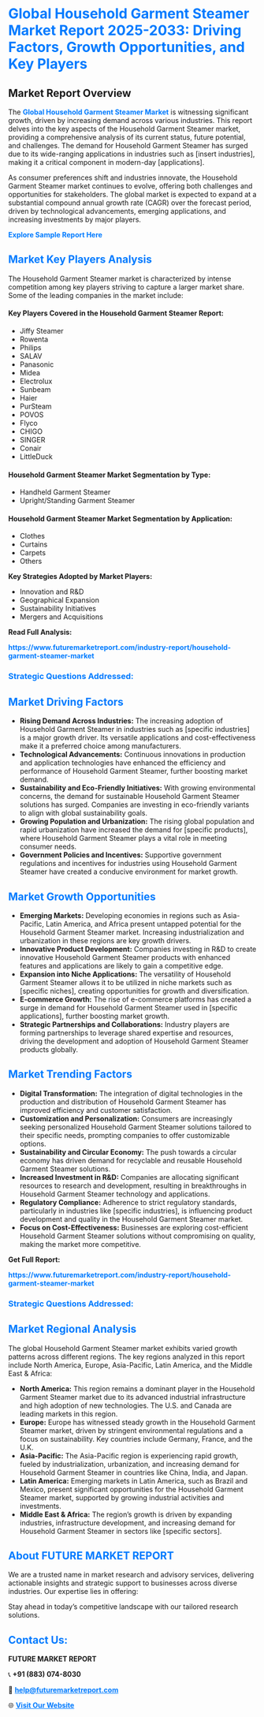 <h1 style="color: #007BFF;">Global Household Garment Steamer Market Report 2025-2033: Driving Factors, Growth Opportunities, and Key Players</h1>

<section id="overview">
<h2>Market Report Overview</h2>
<p>The <a href="https://www.futuremarketreport.com/industry-report/household-garment-steamer-market" style="color: #007BFF; text-decoration: none;"><strong>Global Household Garment Steamer Market</strong></a> is witnessing significant growth, driven by increasing demand across various industries. This report delves into the key aspects of the Household Garment Steamer market, providing a comprehensive analysis of its current status, future potential, and challenges. The demand for Household Garment Steamer has surged due to its wide-ranging applications in industries such as [insert industries], making it a critical component in modern-day [applications].</p>
<p>As consumer preferences shift and industries innovate, the Household Garment Steamer market continues to evolve, offering both challenges and opportunities for stakeholders. The global market is expected to expand at a substantial compound annual growth rate (CAGR) over the forecast period, driven by technological advancements, emerging applications, and increasing investments by major players.</p>
</section>

<section id="overview">
<p><a href="https://www.futuremarketreport.com/request-sample/reportId=41663" style="color: #007BFF; text-decoration: none;"><strong>Explore Sample Report Here</strong></a></p>
</section>

<section id="key-players">
<h2 style="color: #007BFF;">Market Key Players Analysis</h2>
<p>The Household Garment Steamer market is characterized by intense competition among key players striving to capture a larger market share. Some of the leading companies in the market include:</p>
<h4>Key Players Covered in the Household Garment Steamer Report:</h4>
<ul><li>Jiffy Steamer</li><li>Rowenta</li><li>Philips</li><li>SALAV</li><li>Panasonic</li><li>Midea</li><li>Electrolux</li><li>Sunbeam</li><li>Haier</li><li>PurSteam</li><li>POVOS</li><li>Flyco</li><li>CHIGO</li><li>SINGER</li><li>Conair</li><li>LittleDuck</li></ul>
<h4>Household Garment Steamer Market Segmentation by Type:</h4>
<ul><li>Handheld Garment Steamer</li><li>Upright/Standing Garment Steamer</li></ul>

<h4>Household Garment Steamer Market Segmentation by Application:</h4>
<ul><li>Clothes</li><li>Curtains</li><li>Carpets</li><li>Others</li></ul>
<p><strong>Key Strategies Adopted by Market Players:</strong></p>
<ul>
<li>Innovation and R&D</li>
<li>Geographical Expansion</li>
<li>Sustainability Initiatives</li>
<li>Mergers and Acquisitions</li>
</ul>
</section>

<section>
<p><strong>Read Full Analysis: </strong></p><a href="https://www.futuremarketreport.com/industry-report/household-garment-steamer-market" style="color: #007BFF; text-decoration: none;"><strong>https://www.futuremarketreport.com/industry-report/household-garment-steamer-market</strong></a>
<h3 style="color: #007BFF;">Strategic Questions Addressed:</h3>
</section>

<section id="driving-factors">
<h2 style="color: #007BFF;">Market Driving Factors</h2>
<ul>
<li><strong>Rising Demand Across Industries:</strong> The increasing adoption of Household Garment Steamer in industries such as [specific industries] is a major growth driver. Its versatile applications and cost-effectiveness make it a preferred choice among manufacturers.</li>
<li><strong>Technological Advancements:</strong> Continuous innovations in production and application technologies have enhanced the efficiency and performance of Household Garment Steamer, further boosting market demand.</li>
<li><strong>Sustainability and Eco-Friendly Initiatives:</strong> With growing environmental concerns, the demand for sustainable Household Garment Steamer solutions has surged. Companies are investing in eco-friendly variants to align with global sustainability goals.</li>
<li><strong>Growing Population and Urbanization:</strong> The rising global population and rapid urbanization have increased the demand for [specific products], where Household Garment Steamer plays a vital role in meeting consumer needs.</li>
<li><strong>Government Policies and Incentives:</strong> Supportive government regulations and incentives for industries using Household Garment Steamer have created a conducive environment for market growth.</li>
</ul>
</section>

<section id="growth-opportunities">
<h2 style="color: #007BFF;">Market Growth Opportunities</h2>
<ul>
<li><strong>Emerging Markets:</strong> Developing economies in regions such as Asia-Pacific, Latin America, and Africa present untapped potential for the Household Garment Steamer market. Increasing industrialization and urbanization in these regions are key growth drivers.</li>
<li><strong>Innovative Product Development:</strong> Companies investing in R&D to create innovative Household Garment Steamer products with enhanced features and applications are likely to gain a competitive edge.</li>
<li><strong>Expansion into Niche Applications:</strong> The versatility of Household Garment Steamer allows it to be utilized in niche markets such as [specific niches], creating opportunities for growth and diversification.</li>
<li><strong>E-commerce Growth:</strong> The rise of e-commerce platforms has created a surge in demand for Household Garment Steamer used in [specific applications], further boosting market growth.</li>
<li><strong>Strategic Partnerships and Collaborations:</strong> Industry players are forming partnerships to leverage shared expertise and resources, driving the development and adoption of Household Garment Steamer products globally.</li>
</ul>
</section>

<section id="trending-factors">
<h2 style="color: #007BFF;">Market Trending Factors</h2>
<ul>
<li><strong>Digital Transformation:</strong> The integration of digital technologies in the production and distribution of Household Garment Steamer has improved efficiency and customer satisfaction.</li>
<li><strong>Customization and Personalization:</strong> Consumers are increasingly seeking personalized Household Garment Steamer solutions tailored to their specific needs, prompting companies to offer customizable options.</li>
<li><strong>Sustainability and Circular Economy:</strong> The push towards a circular economy has driven demand for recyclable and reusable Household Garment Steamer solutions.</li>
<li><strong>Increased Investment in R&D:</strong> Companies are allocating significant resources to research and development, resulting in breakthroughs in Household Garment Steamer technology and applications.</li>
<li><strong>Regulatory Compliance:</strong> Adherence to strict regulatory standards, particularly in industries like [specific industries], is influencing product development and quality in the Household Garment Steamer market.</li>
<li><strong>Focus on Cost-Effectiveness:</strong> Businesses are exploring cost-efficient Household Garment Steamer solutions without compromising on quality, making the market more competitive.</li>
</ul>
</section>

<section>
<p><strong>Get Full Report: </strong></p><a href="https://www.futuremarketreport.com/industry-report/household-garment-steamer-market" style="color: #007BFF; text-decoration: none;"><strong>https://www.futuremarketreport.com/industry-report/household-garment-steamer-market</strong></a>
<h3 style="color: #007BFF;">Strategic Questions Addressed:</h3>
</section>


<section id="regional-analysis">
<h2 style="color: #007BFF;">Market Regional Analysis</h2>
<p>The global Household Garment Steamer market exhibits varied growth patterns across different regions. The key regions analyzed in this report include North America, Europe, Asia-Pacific, Latin America, and the Middle East & Africa:</p>
<ul>
<li><strong>North America:</strong> This region remains a dominant player in the Household Garment Steamer market due to its advanced industrial infrastructure and high adoption of new technologies. The U.S. and Canada are leading markets in this region.</li>
<li><strong>Europe:</strong> Europe has witnessed steady growth in the Household Garment Steamer market, driven by stringent environmental regulations and a focus on sustainability. Key countries include Germany, France, and the U.K.</li>
<li><strong>Asia-Pacific:</strong> The Asia-Pacific region is experiencing rapid growth, fueled by industrialization, urbanization, and increasing demand for Household Garment Steamer in countries like China, India, and Japan.</li>
<li><strong>Latin America:</strong> Emerging markets in Latin America, such as Brazil and Mexico, present significant opportunities for the Household Garment Steamer market, supported by growing industrial activities and investments.</li>
<li><strong>Middle East & Africa:</strong> The region’s growth is driven by expanding industries, infrastructure development, and increasing demand for Household Garment Steamer in sectors like [specific sectors].</li>
</ul>
</section>

<footer>
<h2 style="color: #007BFF;">About FUTURE MARKET REPORT</h2>
<p>We are a trusted name in market research and advisory services, delivering actionable insights and strategic support to businesses across diverse industries. Our expertise lies in offering:</p>

<p>Stay ahead in today’s competitive landscape with our tailored research solutions.</p>

<h2 style="color: #007BFF;">Contact Us:</h2>
<p><strong>FUTURE MARKET REPORT</strong></p>
<p>📞 <strong>+91 (883) 074-8030</strong></p>
<p>📧 <strong><a href="mailto:help@futuremarketreport.com" style="color: #007BFF;">help@futuremarketreport.com</a></strong></p>
<p>🌐 <strong><a href="https://www.futuremarketreport.com/" style="color: #007BFF;">Visit Our Website</a></strong></p>
</footer>